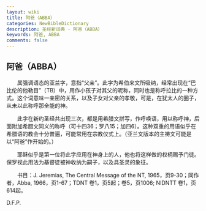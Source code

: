 ```yaml
---
layout: wiki
title: 阿爸（ABBA）
categories: NewBibleDictionary
description: 圣经新词典 - 阿爸（ABBA）
keywords: 阿爸, ABBA
comments: false
---
```


## 阿爸（ABBA）

　　属强调语态的亚兰字，意指“父亲”。此字为希伯来文所吸纳，经常出现在“巴比伦的他勒目”（TB）中，用作小孩子对其父的昵称，同时也是称呼拉比的一种方式。这个词意味一亲密的关系，以及子女对父亲的孝敬，可是，在犹太人的圈子，从未以此称呼那全能的神。

　　此字在新约圣经共出现三次，都是用希腊文拼写，作呼唤语，用以称呼神，后面附加希腊文同义的称呼（可十四36；罗八15；加四6）。这种双重的用语似乎在希腊语的教会十分普遍，可能常用在宗教仪式上。（亚兰文版本的主祷文可能是以“阿爸”作开始的。）

　　耶稣似乎是第一位将此字应用在神身上的人，他也将这样做的权柄赐予门徒。保罗视此用法为基督徒被神收纳为嗣子，以及具圣灵的象征。

　　书目：J. Jeremias, The Central Message of the NT, 1965，页9-30；同作者，Abba, 1966，页1-67；TDNT 卷1，页5起；卷5，页1006; NIDNTT 卷1，页614起。

D.F.P.

